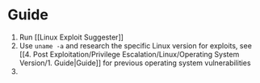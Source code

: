 
# Guide

1. Run [[Linux Exploit Suggester]]
2. Use `uname -a` and research the specific Linux version for exploits, see [[4. Post Exploitation/Privilege Escalation/Linux/Operating System Version/1. Guide|Guide]] for previous operating system vulnerabilities 
3. 
